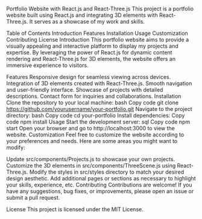 Portfolio Website with React.js and React-Three.js
This project is a portfolio website built using React.js and integrating 3D elements with React-Three.js. It serves as a showcase of my work and skills.

Table of Contents
Introduction
Features
Installation
Usage
Customization
Contributing
License
Introduction
This portfolio website aims to provide a visually appealing and interactive platform to display my projects and expertise. By leveraging the power of React.js for dynamic content rendering and React-Three.js for 3D elements, the website offers an immersive experience to visitors.

Features
Responsive design for seamless viewing across devices.
Integration of 3D elements created with React-Three.js.
Smooth navigation and user-friendly interface.
Showcase of projects with detailed descriptions.
Contact form for inquiries and collaborations.
Installation
Clone the repository to your local machine:
bash
Copy code
git clone https://github.com/yourusername/your-portfolio.git
Navigate to the project directory:
bash
Copy code
cd your-portfolio
Install dependencies:
Copy code
npm install
Usage
Start the development server:
sql
Copy code
npm start
Open your browser and go to http://localhost:3000 to view the website.
Customization
Feel free to customize the website according to your preferences and needs. Here are some areas you might want to modify:

Update src/components/Projects.js to showcase your own projects.
Customize the 3D elements in src/components/ThreeScene.js using React-Three.js.
Modify the styles in src/styles directory to match your desired design aesthetic.
Add additional pages or sections as necessary to highlight your skills, experience, etc.
Contributing
Contributions are welcome! If you have any suggestions, bug fixes, or improvements, please open an issue or submit a pull request.

License
This project is licensed under the MIT License.

